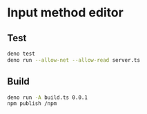# Input method editor

## Test

```sh
deno test
deno run --allow-net --allow-read server.ts
```

## Build

```sh
deno run -A build.ts 0.0.1
npm publish /npm
```
